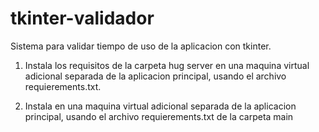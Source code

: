 # tkinter-validador

Sistema para validar tiempo de uso de la aplicacion con tkinter.

1. Instala los requisitos de la carpeta hug server en una maquina virtual adicional separada de la aplicacion principal, usando el archivo requierements.txt.

2. Instala en una maquina virtual adicional separada de la
   aplicacion principal, usando el archivo requierements.txt de la carpeta main
